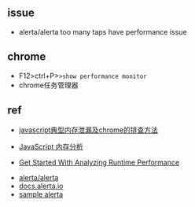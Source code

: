 


## issue
+ alerta/alerta too many taps have performance issue


## chrome
+ F12>ctrl+P>`>show performance monitor`
+ chrome任务管理器

## ref
<!-- chrome -->
+ [javascript典型内存泄漏及chrome的排查方法](https://zhuanlan.zhihu.com/p/26269860)
+ [JavaScript 内存分析](https://wiki.jikexueyuan.com/project/chrome-devtools/javascript-memory-profiling.html)

+ [Get Started With Analyzing Runtime Performance](https://developers.google.com/web/tools/chrome-devtools/evaluate-performance?hl=zh-cn)

<!-- alerta -->
+ [alerta/alerta](https://github.com/alerta/alerta)
+ [docs.alerta.io](https://docs.alerta.io/en/latest/)
+ [sample alerta](https://alerta.herokuapp.com/alerts#environment:DEV;dateRange:,;sb:default;sd:0;asi:1)
